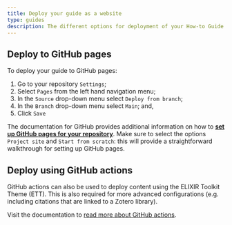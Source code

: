 ```yaml
---
title: Deploy your guide as a website
type: guides
description: The different options for deployment of your How-to Guide as a website.
---
```



## Deploy to GitHub pages

To deploy your guide to GitHub pages:

1. Go to your repository `Settings`;
2. Select `Pages` from the left hand navigation menu;
3. In the `Source` drop-down menu select `Deploy from branch`;
4. In the `Branch` drop-down menu select `Main`; and,
5. Click `Save`

The documentation for GitHub provides additional information on how to [**set up GitHub pages for your repository**](https://pages.github.com/). Make sure to select the options `Project site` and `Start from scratch`: this will provide a straightforward walkthrough for setting up GitHub pages.


## Deploy using GitHub actions

GitHub actions can also be used to deploy content using the ELIXIR Toolkit Theme (ETT). This is also required for more advanced configurations (e.g. including citations that are linked to a Zotero library).

Visit the documentation to [read more about GitHub actions](https://elixir-belgium.github.io/elixir-toolkit-theme/getting_started).
